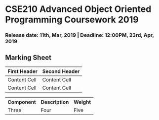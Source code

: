 # CSE210 Advanced Object Oriented Programming Coursework 2019
### Release date: 11th, Mar, 2019 | Deadline: 12:00PM, 23rd, Apr, 2019





## Marking Sheet

| First Header  | Second Header |
| ------------- | ------------- |
| Content Cell  | Content Cell  |
| Content Cell  | Content Cell  |


<table>
  <tr>
    <th colspan="2">Component</th>
    <th>Description</th>
    <th>Weight</th>
  </tr>
  <tr>
    <td colspan="2">Three</td>
    <td>Four</td>
    <td>Five</td>
  </tr>
</table>